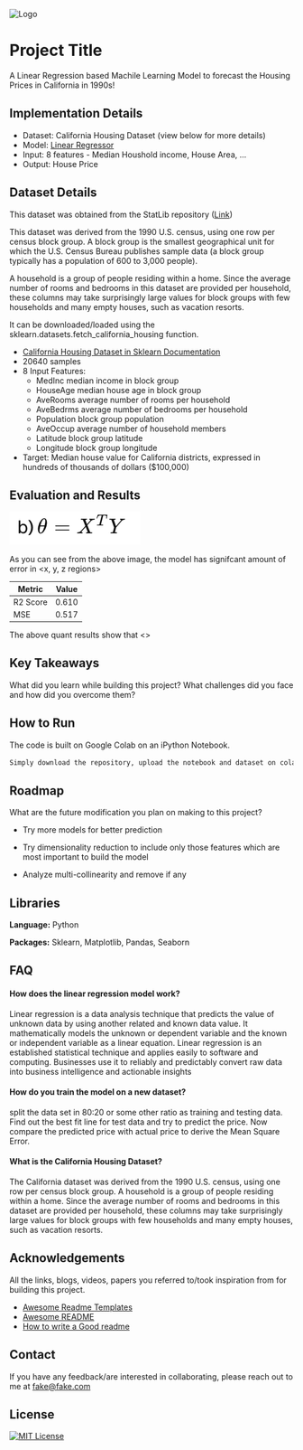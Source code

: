 
![Logo](https://dev-to-uploads.s3.amazonaws.com/uploads/articles/th5xamgrr6se0x5ro4g6.png)


# Project Title

A Linear Regression based Machile Learning Model to forecast the Housing Prices in California in 1990s!


## Implementation Details

- Dataset: California Housing Dataset (view below for more details)
- Model: [Linear Regressor](https://scikit-learn.org/stable/modules/generated/sklearn.linear_model.LinearRegression.html)
- Input: 8 features - Median Houshold income, House Area, ...
- Output: House Price

## Dataset Details

This dataset was obtained from the StatLib repository ([Link](https://www.dcc.fc.up.pt/~ltorgo/Regression/cal_housing.html))

This dataset was derived from the 1990 U.S. census, using one row per census block group. A block group is the smallest geographical unit for which the U.S. Census Bureau publishes sample data (a block group typically has a population of 600 to 3,000 people).

A household is a group of people residing within a home. Since the average number of rooms and bedrooms in this dataset are provided per household, these columns may take surprisingly large values for block groups with few households and many empty houses, such as vacation resorts.

It can be downloaded/loaded using the sklearn.datasets.fetch_california_housing function.

- [California Housing Dataset in Sklearn Documentation](https://scikit-learn.org/stable/modules/generated/sklearn.datasets.fetch_california_housing.html)
- 20640 samples
- 8 Input Features: 
    - MedInc median income in block group
    - HouseAge median house age in block group
    - AveRooms average number of rooms per household
    - AveBedrms average number of bedrooms per household
    - Population block group population
    - AveOccup average number of household members
    - Latitude block group latitude
    - Longitude block group longitude
- Target: Median house value for California districts, expressed in hundreds of thousands of dollars ($100,000)

## Evaluation and Results
![alt text](https://github.com/123ofai/Demo-Project-Repo/blob/main/results/test.png)

As you can see from the above image, the model has signifcant amount of error in <x, y, z regions>

| Metric        | Value         |
| ------------- | ------------- |
| R2 Score      | 0.610         |
| MSE           | 0.517         |


The above quant results show that <>
## Key Takeaways

What did you learn while building this project? What challenges did you face and how did you overcome them?


## How to Run

The code is built on Google Colab on an iPython Notebook. 

```bash
Simply download the repository, upload the notebook and dataset on colab, and hit play!
```


## Roadmap

What are the future modification you plan on making to this project?

- Try more models for better prediction

- Try dimensionality reduction to include only those features which are most important to build the model

- Analyze multi-collinearity and remove if any


## Libraries 

**Language:** Python

**Packages:** Sklearn, Matplotlib, Pandas, Seaborn


## FAQ

#### How does the linear regression model work?

Linear regression is a data analysis technique that predicts the value of unknown data by using another related and known data value. It mathematically models the unknown or dependent variable and the known or independent variable as a linear equation. Linear regression is an established statistical technique and applies easily to software and computing. Businesses use it to reliably and predictably convert raw data into business intelligence and actionable insights

#### How do you train the model on a new dataset?

split the data set in 80:20 or some other ratio as training and testing data. Find out the best fit line for test data and try to predict the price. Now compare the predicted price with actual price to derive the Mean Square Error.

#### What is the California Housing Dataset?

The California dataset was derived from the 1990 U.S. census, using one row per census block group. 
A household is a group of people residing within a home. Since the average number of rooms and bedrooms in this dataset are provided per household, these columns may take surprisingly large values for block groups with few households and many empty houses, such as vacation resorts.

## Acknowledgements

All the links, blogs, videos, papers you referred to/took inspiration from for building this project. 

 - [Awesome Readme Templates](https://awesomeopensource.com/project/elangosundar/awesome-README-templates)
 - [Awesome README](https://github.com/matiassingers/awesome-readme)
 - [How to write a Good readme](https://bulldogjob.com/news/449-how-to-write-a-good-readme-for-your-github-project)


## Contact

If you have any feedback/are interested in collaborating, please reach out to me at fake@fake.com


## License

[![MIT License](https://img.shields.io/badge/License-MIT-green.svg)](https://choosealicense.com/licenses/mit/)


